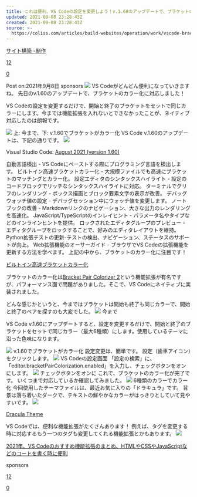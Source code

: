 ```yaml
---
title: これは便利、VS Codeの設定を変更しよう！v.1.60のアップデートで、ブラケットのカラー化にネイティブ対応
updated: 2021-09-08 23:28:43Z
created: 2021-09-08 23:28:43Z
source: >-
  https://coliss.com/articles/build-websites/operation/work/vscode-bracket-pair-colorization.html
---
```


[サイト構築 -制作](https://coliss.com/articles/category/build-websites/operation/work/)

[12](https://www.facebook.com/sharer.php?src=bm&u=https://coliss.com/articles/build-websites/operation/work/vscode-bracket-pair-colorization.html&t=%E3%81%93%E3%82%8C%E3%81%AF%E4%BE%BF%E5%88%A9%E3%80%81VS%20Code%E3%81%AE%E8%A8%AD%E5%AE%9A%E3%82%92%E5%A4%89%E6%9B%B4%E3%81%97%E3%82%88%E3%81%86%EF%BC%81v.1.60%E3%81%AE%E3%82%A2%E3%83%83%E3%83%97%E3%83%87%E3%83%BC%E3%83%88%E3%81%A7%E3%80%81%E3%83%96%E3%83%A9%E3%82%B1%E3%83%83%E3%83%88%E3%81%AE%E3%82%AB%E3%83%A9%E3%83%BC%E5%8C%96%E3%81%AB%E3%83%8D%E3%82%A4%E3%83%86%E3%82%A3%E3%83%96%E5%AF%BE%E5%BF%9C)

[0](https://getpocket.com/edit?url=https://coliss.com/articles/build-websites/operation/work/vscode-bracket-pair-colorization.html)

Post on:2021年9月8日
sponsors
[![](https://coliss.com/shared/img/ad-adobe-16@2x.jpg)](https://xdtrail.com/)
VS Codeがどんどん便利になっていきますね。
先日のv.1.60のアップデートで、ブラケットのカラー化に対応しました！

VS Codeの設定を変更するだけで、開始と終了のブラケットをセットで同じカラーにします。今までは機能拡張を入れないとできなかったことが、ネイティブ対応したのは朗報です。

![](https://coliss.com/wp-content/uploads-202103/2021090701@2x.png)
上: 今まで、下: v.1.60でブラケットがカラー化
VS Code v.1.60のアップデートは、下記の通りです。
![](https://coliss.com/wp-content/uploads-202103/2021090702-01.png)

Visual Studio Code: [August 2021 (version 1.60)](https://code.visualstudio.com/updates/v1_60)

自動言語検出 - VS Codeにペーストする際にプログラミング言語を検出します。
ビルトイン高速ブラケットカラー化 - 大規模ファイルでも高速にブラケットのマッチングとカラー化。
設定エディタのシンタックスハイライト - 設定のコードブロックでリッチなシンタックスハイライトに対応。
ターミナルでグリフのレンダリング - ボックス描画とブロック要素文字の表示が改善。
デバッグウォッチ値の設定 - デバッグセッション中にウォッチ値を変更します。
ノートブックの改善 - Markdownリンクのナビゲーション、大きな出力のレンダリングを高速化。
JavaScript/TypeScriptのインレイヒント - パラメータ名やタイプなどのインラインヒントを提供。
ロックされたエディタグループのプレビュー - エディタグループをロックすることで、好みのエディタレイアウトを維持。
Python拡張テストの更新-テストの検出、ナビゲーション、ステータスのサポートが向上。
Web拡張機能のオーサーガイド - ブラウザでVS Codeの拡張機能を更新する方法を学べます。
上記の中から、ブラケットのカラー化に注目です！

[ビルトイン高速ブラケットカラー化](https://code.visualstudio.com/updates/v1_60#_high-performance-bracket-pair-colorization)

ブラケットのカラー化は[Bracket Pair Colorizer 2](https://marketplace.visualstudio.com/items?itemName=CoenraadS.bracket-pair-colorizer-2)という機能拡張が有名ですが、パフォーマンス面で問題がありました。そこで、VS Codeにネイティブに実装されました。

どんな感じかというと、今まではブラケットは開始も終了も同じカラーで、開始と終了のペアを探すのも大変でした。
![](https://coliss.com/wp-content/uploads-202103/2021090702-02.png)
今まで

VS Code v.1.60にアップデートすると、設定を変更するだけで、開始と終了のブラケットをセットで同じカラー（最大6種類）にします。使用しているテーマに沿った色味になります。

![](https://coliss.com/wp-content/uploads-202103/2021090702-03.png)
v.1.60でブラケットがカラー化
設定変更は、簡単です。
設定（歯車アイコン）をクリックします。
![](https://coliss.com/wp-content/uploads-202103/2021090702-04.png)
VS Codeの設定画面
「設定の検索」に、「editor.bracketPairColorization.enabled」を入力し、チェックボタンをオンにします。
![](https://coliss.com/wp-content/uploads-202103/2021090702-05.png)
チェックボタンをオンに
これで、ブラケットのカラー化が完了です。
いくつまで対応しているか確認してみました。
![](https://coliss.com/wp-content/uploads-202103/2021090702-06.png)
6種類のカラーでカラー化
今回使用したテーマファイルは、最近お気に入りの「ドラキュラ」です。
背景は落ち着いたダークで、テキストの鮮やかなカラーがはっきりとしていて見やすいです。
![](https://coliss.com/wp-content/uploads-202103/2021090702-07.png)

[Dracula Theme](https://marketplace.visualstudio.com/items?itemName=dracula-theme.theme-dracula)

VS Codeでは、便利な機能拡張がたくさんあります！
例えば、タグを変更する時に対応するもう一つのタグも変更してくれる機能拡張とかもあります。
![](https://coliss.com/wp-content/uploads-202101/2021022011-02.gif)

[2021年、VS Codeのおすすめ機能拡張のまとめ、HTMLやCSSやJavaScriptなどのコードを書く時に便利](https://coliss.com/articles/build-websites/operation/work/favorite-vscode-extensions-by-katherine.html)

sponsors

[12](https://www.facebook.com/sharer.php?src=bm&u=https://coliss.com/articles/build-websites/operation/work/vscode-bracket-pair-colorization.html&t=%E3%81%93%E3%82%8C%E3%81%AF%E4%BE%BF%E5%88%A9%E3%80%81VS%20Code%E3%81%AE%E8%A8%AD%E5%AE%9A%E3%82%92%E5%A4%89%E6%9B%B4%E3%81%97%E3%82%88%E3%81%86%EF%BC%81v.1.60%E3%81%AE%E3%82%A2%E3%83%83%E3%83%97%E3%83%87%E3%83%BC%E3%83%88%E3%81%A7%E3%80%81%E3%83%96%E3%83%A9%E3%82%B1%E3%83%83%E3%83%88%E3%81%AE%E3%82%AB%E3%83%A9%E3%83%BC%E5%8C%96%E3%81%AB%E3%83%8D%E3%82%A4%E3%83%86%E3%82%A3%E3%83%96%E5%AF%BE%E5%BF%9C)

[0](https://getpocket.com/edit?url=https://coliss.com/articles/build-websites/operation/work/vscode-bracket-pair-colorization.html)